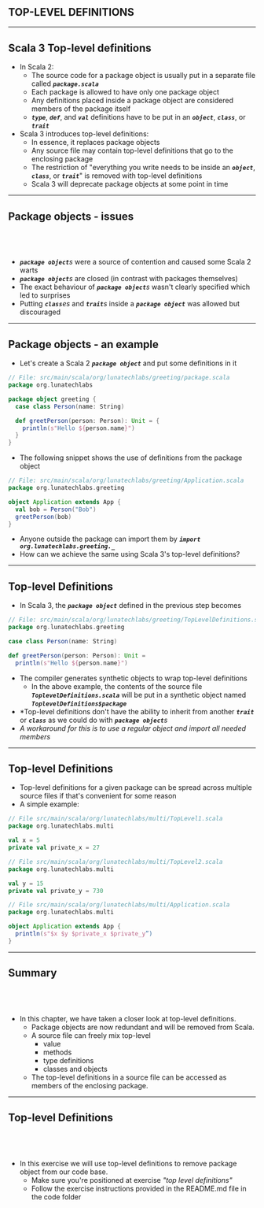 <!-- .slide: data-background-color="#781010" data-background-image="images/bg-reveal.ps.png" -->

[//]: # (The following is a hack to move the slide H2 section down)
## &#173;
## &#173;
## &#173;
## &#173;
## TOP-LEVEL DEFINITIONS

---

## Scala 3 Top-level definitions

* In Scala 2:
    * The source code for a package object is usually put in a separate file called ***`package.scala`***
    * Each package is allowed to have only one package object
    * Any definitions placed inside a package object are considered members of the package itself
    * ***`type`***, ***`def`***, and ***`val`*** definitions have to be put in an ***`object`***, ***`class`***, or ***`trait`***
* Scala 3 introduces top-level definitions:
    * In essence, it replaces package objects
    * Any source file may contain top-level definitions that go to the enclosing package
    * The restriction of "everything you write needs to be inside an ***`object`***, ***`class`***, or ***`trait`***" is removed with top-level definitions
    * Scala 3 will deprecate package objects at some point in time

---

## Package objects - issues
## &#173;

* ***`package object`***&#173;*s* were a source of contention and caused some Scala 2 warts
* ***`package object`***&#173;*s* are closed (in contrast with packages themselves)
* The exact behaviour of ***`package object`***&#173;*s* wasn't clearly specified which led to surprises
* Putting ***`class`***&#173;*es* and ***`trait`***&#173;*s* inside a ***`package object`*** was allowed but discouraged

---

## Package objects - an example

- Let's create a Scala 2 ***`package object`*** and put some definitions in it

```scala
// File: src/main/scala/org/lunatechlabs/greeting/package.scala
package org.lunatechlabs

package object greeting {
  case class Person(name: String)

  def greetPerson(person: Person): Unit = {
    println(s"Hello ${person.name}")
  }
}
```

- The following snippet shows the use of definitions from the package object

```scala
// File: src/main/scala/org/lunatechlabs/greeting/Application.scala
package org.lunatechlabs.greeting

object Application extends App {
  val bob = Person("Bob")
  greetPerson(bob)
}
```

* Anyone outside the package can import them by ***`import org.lunatechlabs.greeting._`***
* How can we achieve the same using Scala 3's top-level definitions?

---

## Top-level Definitions

* In Scala 3, the ***`package object`*** defined in the previous step becomes

```scala
// File: src/main/scala/org/lunatechlabs/greeting/TopLevelDefinitions.scala
package org.lunatechlabs.greeting

case class Person(name: String)

def greetPerson(person: Person): Unit =
  println(s"Hello ${person.name}")
```

* The compiler generates synthetic objects to wrap top-level definitions
    * In the above example, the contents of the source file ***`ToplevelDefinitions.scala`*** will be put in a synthetic object named ***`ToplevelDefinitions$package
`***
* *Top-level definitions don't have the ability to inherit from another ***`trait`*** or ***`class`*** as we could do with ***`package object`***&#173;*s*
* *A workaround for this is to use a regular object and import all needed members*

---

## Top-level Definitions

* Top-level definitions for a given package can be spread across multiple source files if that's convenient for some reason
* A simple example:

```scala
// File src/main/scala/org/lunatechlabs/multi/TopLevel1.scala
package org.lunatechlabs.multi

val x = 5
private val private_x = 27
```

```scala
// File src/main/scala/org/lunatechlabs/multi/TopLevel2.scala
package org.lunatechlabs.multi

val y = 15
private val private_y = 730
```

```scala
// File src/main/scala/org/lunatechlabs/multi/Application.scala
package org.lunatechlabs.multi

object Application extends App {
  println(s"$x $y $private_x $private_y”)
}
```

---

## Summary
## &#173;

* In this chapter, we have taken a closer look at top-level definitions. 
    * Package objects are now redundant and will be removed from Scala.
    * A source file can freely mix top-level
        * value
        * methods
        * type definitions
        * classes and objects
    * The top-level definitions in a source file can be accessed as members of the enclosing package.

---
<!-- .slide: data-background-color="#94aabb" data-background-image="images/bg-reveal.ps.png" -->

## Top-level Definitions
## &#173;

* In this exercise we will use top-level definitions to remove package object from our code base.
    * Make sure you're positioned at exercise *"top level definitions"*
    * Follow the exercise instructions provided in the README.md file in the code folder
